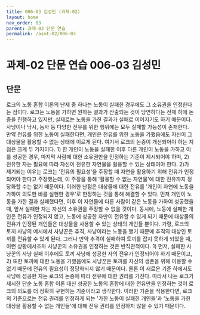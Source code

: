 ```yaml
---
title: 006-03 김성민 (과제-02)
layout: home
nav_order: 03
parent: 과제-02 단문 연습
permalink: /asmt-02/006-03
---
```


# 과제-02 단문 연습 006-03 김성민  

## 단문

로크의 노동 혼합 이론의 난제 중 하나는 노동이 실패한 경우에도 그 소유권을 인정한다는 점이다. 로크는 노동을 가하면 원하는 결과가 산출되는 것이 당연하다는 전제 하에 논증을 진행하고 있지만, 실제로는 노동을 가한 결과가 실패로 이어지기도 하기 때문이다. 사냥이나 낚시, 농사 등 다양한 전유를 위한 행위에는 모두 실패할 가능성이 존재한다. 만약 전유를 위한 노동이 실패한다면, 개인은 전유를 위한 노동을 가했음에도 자신이 그 대상물을 활용할 수 없는 상태에 이르게 된다. 여기서 로크의 논증이 개선되어야 하는 지점은 크게 두 가지이다. 1) 한 개인이 노동을 실패한 이후 다른 개인이 노동을 가하고 이를 성공한 경우, 마지막 사람에 대한 소유권만을 인정하는 기준이 제시되어야 하며, 2) 전유한 자는 필요에 따라 자신이 전유한 자연물을 활용할 수 있는 상태여야 한다. 2)가 제기되는 이유는 로크는 '전유의 필요성'을 주장할 때 자연을 활용하기 위해 전유가 인정되어야 한다고 주장했는데, 이 주장을 통해 '활용할 수 없는 자연물'에 대한 전유까지 정당화할 수는 없기 때문이다.
이러한 난점은 대상물에 대한 전유를 '개인이 자연에 노동을 가하여 의도한 바를 실현한 경우'로 한정하는 것을 통해 해결할 수 있다. 먼저 개인이 노동을 가한 결과 실패했다면, 이후 이 자연물에 다른 사람이 같은 노동을 가하여 성공했을 때, 앞서 실패한 자는 자신의 소유권을 주장할 수 없을 것이다. 동시에, 노동에 실패한 개인은 전유가 인정되지 않고, 노동에 성공한 자만이 전유할 수 있게 되기 때문에 대상물의 전유가 인정된 개인들은 대상물을 사용할 수 있는 상태의 개인들 뿐이다. 가령, 로크의 토끼 사냥의 예시에서 사냥꾼은 추격, 사냥이라는 노동을 했기 때문에 추격의 대상인 토끼를 전유할 수 있게 된다. 그러나 만약 추격이 실패하여 토끼를 잡지 못하게 되었을 때, 이런 상황에서조차 사냥꾼의 소유권을 인정하는 것은 반직관적이다. 1) 먼저, 실패한 사냥꾼의 사냥 실패 이후에도 토끼 사냥에 성공한 자의 전유가 인정되어야 하기 때문이고, 2) 또한 토끼에 대한 노동을 가했음에도 사냥꾼은 토끼를 자신의 생존을 위해 이용할 수 없기 때문에 전유의 필요성이 정당화되지 않기 때문이다. 물론 이 새로운 기준 하에서도 사냥에 성공한 자는 로크의 논증에 따라 전유에 대한 권리를 가진다. 따라서 나는 로크가 제시한 단순 노동 혼합 이론 대신 성공한 노동의 혼합에 대한 전유만을 인정하는 것이 로크의 의도를 더 정확히 구현하는 기준이라고 생각한다. 이러한 기준을 적용한다면, 로크의 기준으로는 전유 권리를 인정하게 되는 '가한 노동이 실패한 개인들'과 '노동을 가한 대상을 활용할 수 없는 개인들'에 대해 전유 권리를 인정하지 않을 수 있기 때문이다.